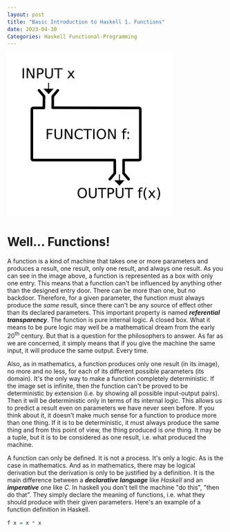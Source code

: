 ```yaml
---
layout: post
title: "Basic Introduction to Haskell 1. Functions"
date: 2023-04-30
Categories: Haskell Functional-Programming
---
```

![Haskell logo](/docs/assets/images/Function_machine2.svg)

# Well... Functions!

A function is a kind of machine that takes one or more parameters and produces a result, one result, only one result, and always one result. As you can see in the image above, a function is represented as a box with only one entry. This means that a function can't be influenced by anything other than the designed entry door. There can be more than one, but no backdoor. Therefore, for a given parameter, the function must always produce the _same_ result, since there can't be any source of effect other than its declared parameters. This important property is named **_referential transparency_**. The function is pure internal logic. A closed box. What it means to be pure logic may well be a mathematical dream from the early 20<sup>th</sup> century. But that is a question for the philosophers to answer. As far as we are concerned, it simply means that if you give the machine the same input, it will produce the same output. Every time.

Also, as in mathematics, a function produces only one result (in its image), no more and no less, for each of its different possible parameters (its domain). It's the only way to make a function completely deterministic. If the image set is infinite, then the function can't be proved to be deterministic by extension (i.e. by showing all possible input-output pairs). Then it will be deterministic only in terms of its internal logic. This allows us to predict a result even on parameters we have never seen before. If you think about it, it doesn't make much sense for a function to produce more than one thing. If it is to be deterministic, it must always produce the same thing and from this point of view, the thing produced is _one_ thing. It may be a tuple, but it is to be considered as one result, i.e. what produced the machine.

A function can only be defined. It is not a process. It's only a logic. As is the case in mathematics. And as in mathematics, there may be logical derivation but the derivation is only to be justified by a definition. It is the main difference between a **_declarative language_** like _Haskell_ and an **_imperative_** one like _C_. In haskell you don't tell the machine "do this", "then do that". They simply declare the meaning of functions, i.e. what they should produce with their given parameters.
Here's an example of a function definition in Haskell.

```haskell
f x = x * x
```
